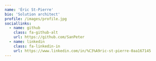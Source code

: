 ```yaml
---
name: 'Éric St-Pierre'
bio: 'Solution architect'
profile: /images/profile.jpg
sociallinks:
  - name: github
    class: fa-github-alt
    url: https://github.com/SanPeter
  - name: linkedin
    class: fa-linkedin-in
    url: https://www.linkedin.com/in/%C3%A9ric-st-pierre-0aa167145
---
```

